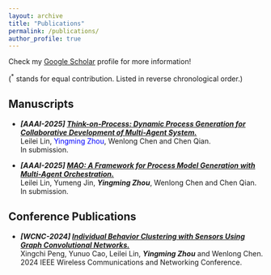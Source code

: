 ```yaml
---
layout: archive
title: "Publications"
permalink: /publications/
author_profile: true
---
```


Check my [Google Scholar](https://scholar.google.com/citations?user=7GaCGpgAAAAJ&hl=zh-CN) profile for more information!

($^*$ stands for equal contribution. Listed in reverse chronological order.)

## Manuscripts


- ***[AAAI-2025] [Think-on-Process: Dynamic Process Generation for Collaborative Development of Multi-Agent System.](https://arxiv.org/pdf/2409.06568)***
<br> Leilei Lin,
<span style="color:blue">Yingming Zhou</span>,
Wenlong Chen and Chen Qian.
<br>In submission.


- ***[AAAI-2025] [MAO: A Framework for Process Model Generation with Multi-Agent Orchestration.](https://arxiv.org/pdf/2408.01916)***
<br> Leilei Lin,
Yumeng Jin,
***Yingming Zhou***,
Wenlong Chen and Chen Qian.
<br>In submission.

## Conference Publications

- ***[WCNC-2024] [Individual Behavior Clustering with Sensors Using Graph Convolutional Networks.](https://ieeexplore.ieee.org/stamp/stamp.jsp?tp=&arnumber=10571088)***
<br> Xingchi Peng,
Yunuo Cao,
Leilei Lin,
***Yingming Zhou***  and Wenlong Chen.
<br> 2024 IEEE Wireless Communications and Networking Conference. 
